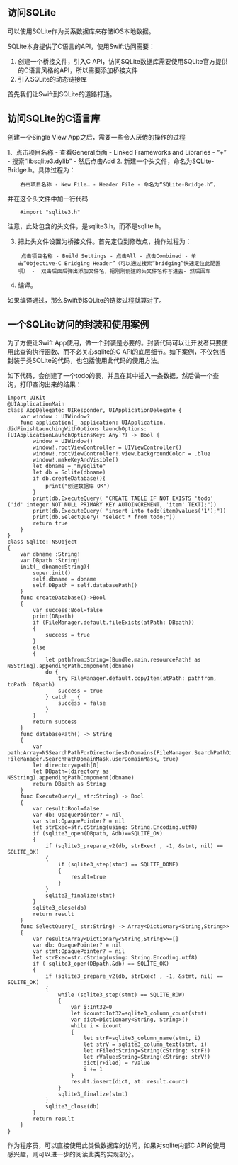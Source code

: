 ## 访问SQLite

可以使用SQLite作为关系数据库来存储iOS本地数据。

SQLite本身提供了C语言的API，使用Swift访问需要：

1. 创建一个桥接文件，引入C API，访问SQLite数据库需要使用SQLite官方提供的C语言风格的API，所以需要添加桥接文件
2. 引入SQLite的动态链接库

首先我们让Swift到SQLite的道路打通。

## 访问SQLite的C语言库

创建一个Single View App之后，需要一些令人厌倦的操作的过程

1、点击项目名称 - 查看General页面 -  Linked Frameworks and Libraries - “+” - 搜索“libsqlite3.dylib” - 然后点击Add
2. 新建一个头文件，命名为SQLite-Bridge.h。具体过程为：

		右击项目名称 - New File… - Header File - 命名为“SQLite-Bridge.h”，

并在这个头文件中加一行代码

		#import "sqlite3.h"

注意，此处包含的头文件，是sqlite3.h，而不是sqlite.h。

3. 把此头文件设置为桥接文件。首先定位到修改点，操作过程为：

		点击项目名称 - Build Settings - 点击All - 点击Combined - 单击“Objective-C Bridging Header”（可以通过搜索“bridging”快速定位此配置项） -  双击后面后弹出添加文件名，把刚刚创建的头文件名称写进去- 然后回车

4. 编译。

如果编译通过，那么Swift到SQLite的链接过程就算对了。

## 一个SQLite访问的封装和使用案例

为了方便让Swift App使用，做一个封装是必要的。封装代码可以让开发者只要使用此查询执行函数、而不必关心sqlite的C API的底层细节。如下案例，不仅包括封装于类SQLite的代码，也包括使用此代码的使用方法。

如下代码，会创建了一个todo的表，并且在其中插入一条数据，然后做一个查询，打印查询出来的结果：

	import UIKit
    @UIApplicationMain
    class AppDelegate: UIResponder, UIApplicationDelegate {
        var window : UIWindow?
        func application(_ application: UIApplication, didFinishLaunchingWithOptions launchOptions: [UIApplicationLaunchOptionsKey: Any]?) -> Bool {
            window = UIWindow()
            window!.rootViewController = UIViewController()
            window!.rootViewController!.view.backgroundColor = .blue
            window!.makeKeyAndVisible()
            let dbname = "mysqlite"
            let db = Sqlite(dbname)
            if db.createDatabase(){
                print("创建数据库 OK")
            }
            print(db.ExecuteQuery( "CREATE TABLE IF NOT EXISTS 'todo' ('id' integer NOT NULL PRIMARY KEY AUTOINCREMENT, 'item' TEXT);"))
            print(db.ExecuteQuery( "insert into todo(item)values('1');"))
            print(db.SelectQuery( "select * from todo;"))
            return true
        }
    }
    class Sqlite: NSObject
    {
        var dbname :String!
        var DBpath :String!
        init(_ dbname:String){
            super.init()
            self.dbname = dbname
            self.DBpath = self.databasePath()
        }
        func createDatabase()->Bool
        {
            var success:Bool=false
            print(DBpath)
            if (FileManager.default.fileExists(atPath: DBpath))
            {
                success = true
            }
            else
            {
                let pathfrom:String=(Bundle.main.resourcePath! as NSString).appendingPathComponent(dbname)
                do {
                    try FileManager.default.copyItem(atPath: pathfrom, toPath: DBpath)
                    success = true
                } catch _ {
                    success = false
                }
            }
            return success
        }
        func databasePath() -> String
        {
            var path:Array=NSSearchPathForDirectoriesInDomains(FileManager.SearchPathDirectory.documentDirectory, FileManager.SearchPathDomainMask.userDomainMask, true)
            let directory=path[0]
            let DBpath=(directory as NSString).appendingPathComponent(dbname)
            return DBpath as String
        }
        func ExecuteQuery(_ str:String) -> Bool
        {
            var result:Bool=false
            var db: OpaquePointer? = nil
            var stmt:OpaquePointer? = nil
            let strExec=str.cString(using: String.Encoding.utf8)
            if (sqlite3_open(DBpath, &db)==SQLITE_OK)
            {
                if (sqlite3_prepare_v2(db, strExec! , -1, &stmt, nil) == SQLITE_OK)
                {
                    if (sqlite3_step(stmt) == SQLITE_DONE)
                    {
                        result=true
                    }
                }
                sqlite3_finalize(stmt)
            }
            sqlite3_close(db)
            return result
        }
        func SelectQuery(_ str:String) -> Array<Dictionary<String,String>>
        {
            var result:Array<Dictionary<String,String>>=[]
            var db: OpaquePointer? = nil
            var stmt:OpaquePointer? = nil
            let strExec=str.cString(using: String.Encoding.utf8)
            if ( sqlite3_open(DBpath,&db) == SQLITE_OK)
            {
                if (sqlite3_prepare_v2(db, strExec! , -1, &stmt, nil) == SQLITE_OK)
                {
                    while (sqlite3_step(stmt) == SQLITE_ROW)
                    {
                        var i:Int32=0
                        let icount:Int32=sqlite3_column_count(stmt)
                        var dict=Dictionary<String, String>()
                        while i < icount
                        {
                            let strF=sqlite3_column_name(stmt, i)
                            let strV = sqlite3_column_text(stmt, i)
                            let rFiled:String=String(cString: strF!)
                            let rValue:String=String(cString: strV!)
                            dict[rFiled] = rValue
                            i += 1
                        }
                        result.insert(dict, at: result.count)
                    }
                    sqlite3_finalize(stmt)
                }
                sqlite3_close(db)
            }
            return result
        }
    }

作为程序员，可以直接使用此类做数据库的访问，如果对sqlite内部C API的使用感兴趣，则可以进一步的阅读此类的实现部分。



